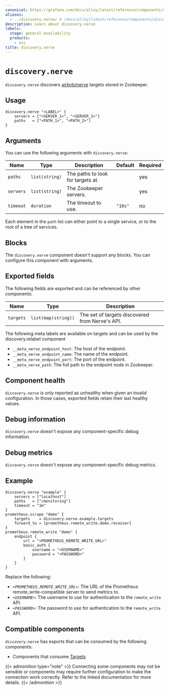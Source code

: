 ```yaml
---
canonical: https://grafana.com/docs/alloy/latest/reference/components/discovery/discovery.nerve/
aliases:
  - ../discovery.nerve/ # /docs/alloy/latest/reference/components/discovery.nerve/
description: Learn about discovery.nerve
labels:
  stage: general-availability
  products:
    - oss
title: discovery.nerve
---
```


# `discovery.nerve`

`discovery.nerve` discovers [airbnb/nerve][] targets stored in Zookeeper.

[airbnb/nerve]: https://github.com/airbnb/nerve

## Usage

```alloy
discovery.nerve "<LABEL>" {
    servers = ["<SERVER_1>", "<SERVER_2>"]
    paths   = ["<PATH_1>", "<PATH_2>"]
}
```

## Arguments

You can use the following arguments with `discovery.nerve`:

| Name      | Type           | Description                       | Default | Required |
| --------- | -------------- | --------------------------------- | ------- | -------- |
| `paths`   | `list(string)` | The paths to look for targets at. |         | yes      |
| `servers` | `list(string)` | The Zookeeper servers.            |         | yes      |
| `timeout` | `duration`     | The timeout to use.               | `"10s"` | no       |

Each element in the `path` list can either point to a single service, or to the root of a tree of services.

## Blocks

The `discovery.nerve` component doesn't support any blocks. You can configure this component with arguments.

## Exported fields

The following fields are exported and can be referenced by other components:

| Name      | Type                | Description                                     |
| --------- | ------------------- | ----------------------------------------------- |
| `targets` | `list(map(string))` | The set of targets discovered from Nerve's API. |

The following meta labels are available on targets and can be used by the discovery.relabel component

- `__meta_nerve_endpoint_host`: The host of the endpoint.
- `__meta_nerve_endpoint_name`: The name of the endpoint.
- `__meta_nerve_endpoint_port`: The port of the endpoint.
- `__meta_nerve_path`: The full path to the endpoint node in Zookeeper.

## Component health

`discovery.nerve` is only reported as unhealthy when given an invalid configuration.
In those cases, exported fields retain their last healthy values.

## Debug information

`discovery.nerve` doesn't expose any component-specific debug information.

## Debug metrics

`discovery.nerve` doesn't expose any component-specific debug metrics.

## Example

```alloy
discovery.nerve "example" {
    servers = ["localhost"]
    paths   = ["/monitoring"]
    timeout = "1m"
}
prometheus.scrape "demo" {
    targets    = discovery.nerve.example.targets
    forward_to = [prometheus.remote_write.demo.receiver]
}
prometheus.remote_write "demo" {
    endpoint {
        url = "<PROMETHEUS_REMOTE_WRITE_URL>"
        basic_auth {
            username = "<USERNAME>"
            password = "<PASSWORD>"
        }
    }
}
```

Replace the following:

- _`<PROMETHEUS_REMOTE_WRITE_URL>`_: The URL of the Prometheus remote_write-compatible server to send metrics to.
- _`<USERNAME>`_: The username to use for authentication to the `remote_write` API.
- _`<PASSWORD>`_: The password to use for authentication to the `remote_write` API.

<!-- START GENERATED COMPATIBLE COMPONENTS -->

## Compatible components

`discovery.nerve` has exports that can be consumed by the following components:

- Components that consume [Targets](../../../compatibility/#targets-consumers)

{{< admonition type="note" >}}
Connecting some components may not be sensible or components may require further configuration to make the connection work correctly.
Refer to the linked documentation for more details.
{{< /admonition >}}

<!-- END GENERATED COMPATIBLE COMPONENTS -->
